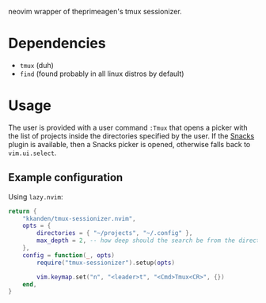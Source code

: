 neovim wrapper of theprimeagen's tmux sessionizer.

# Dependencies

- `tmux` (duh)
- `find` (found probably in all linux distros by default)

# Usage

The user is provided with a user command `:Tmux` that opens a picker with the
list of projects inside the directories specified by the user. If the
[Snacks](https://github.com/folke/snacks.nvim) plugin is available, then a
Snacks picker is opened, otherwise falls back to `vim.ui.select`.

## Example configuration

Using `lazy.nvim`:

```lua
return {
    "kkanden/tmux-sessionizer.nvim",
    opts = {
        directories = { "~/projects", "~/.config" },
        max_depth = 2, -- how deep should the search be from the directory
    },
    config = function(_, opts)
        require("tmux-sessionizer").setup(opts)

        vim.keymap.set("n", "<leader>t", "<Cmd>Tmux<CR>", {})
    end,
}
```
